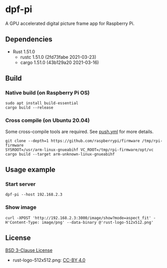 # dpf-pi

A GPU accelerated digital picture frame app for Raspberry Pi.

## Dependencies

- Rust 1.51.0
  - rustc 1.51.0 (2fd73fabe 2021-03-23)
  - cargo 1.51.0 (43b129a20 2021-03-16)


## Build

### Native build (on Raspberry Pi OS)

```
sudo apt install build-essential
cargo build --release
```

### Cross compile (on Ubuntu 20.04)
Some cross-compile tools are required. See [push.yml](.github/workflows/push.yml) for more details.

```
git clone --depth=1 https://github.com/raspberrypi/firmware /tmp/rpi-firmware
SYSROOT=/usr/arm-linux-gnueabihf VC_ROOT=/tmp/rpi-firmware/opt/vc cargo build --target arm-unknown-linux-gnueabihf
```

## Usage example

### Start server
```
dpf-pi --host 192.168.2.3
```

### Show image
```
curl -XPOST 'http://192.168.2.3:3000/image/show?mode=aspect_fit' -H'Content-Type: image/png' --data-binary @'rust-logo-512x512.png'
```

## License

[BSD 3-Clause License](LICENSE)

- rust-logo-512x512.png: [CC-BY 4.0](https://creativecommons.org/licenses/by/4.0/)